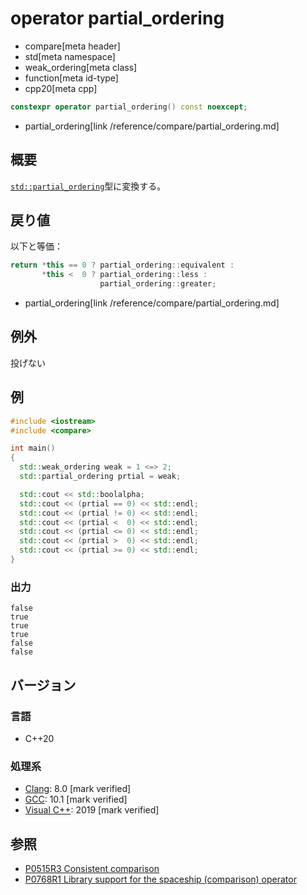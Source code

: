 # operator partial_ordering
* compare[meta header]
* std[meta namespace]
* weak_ordering[meta class]
* function[meta id-type]
* cpp20[meta cpp]

```cpp
constexpr operator partial_ordering() const noexcept;
```
* partial_ordering[link /reference/compare/partial_ordering.md]

## 概要
[`std::partial_ordering`](/reference/compare/partial_ordering.md)型に変換する。


## 戻り値
以下と等価：

```cpp
return *this == 0 ? partial_ordering::equivalent :
       *this <  0 ? partial_ordering::less :
                    partial_ordering::greater;
```
* partial_ordering[link /reference/compare/partial_ordering.md]


## 例外
投げない


## 例
```cpp example
#include <iostream>
#include <compare>

int main()
{
  std::weak_ordering weak = 1 <=> 2;
  std::partial_ordering prtial = weak;

  std::cout << std::boolalpha;
  std::cout << (prtial == 0) << std::endl;
  std::cout << (prtial != 0) << std::endl;
  std::cout << (prtial <  0) << std::endl;
  std::cout << (prtial <= 0) << std::endl;
  std::cout << (prtial >  0) << std::endl;
  std::cout << (prtial >= 0) << std::endl;
}
```

### 出力
```
false
true
true
true
false
false
```

## バージョン
### 言語
- C++20

### 処理系
- [Clang](/implementation.md#clang): 8.0 [mark verified]
- [GCC](/implementation.md#gcc): 10.1 [mark verified]
- [Visual C++](/implementation.md#visual_cpp): 2019 [mark verified]

## 参照

- [P0515R3 Consistent comparison](http://wg21.link/p0515)
- [P0768R1 Library support for the spaceship (comparison) operator](http://wg21.link/p0768)
